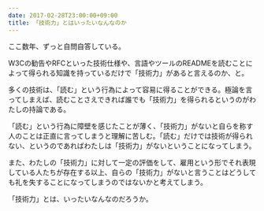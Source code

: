```yaml
---
date: 2017-02-28T23:00:00+09:00
title: 「技術力」とはいったいなんなのか
---
```


ここ数年、ずっと自問自答している。

W3Cの勧告やRFCといった技術仕様や、言語やツールのREADMEを読むことによって得られる知識を持っているだけで「技術力」があると言えるのか、と。

<!--more-->

多くの技術は、「読む」という行為によって容易に得ることができる。極論を言ってしまえば、読むことさえできれば誰でも「技術力」を得られるというのがわたしの持論である。

「読む」という行為に障壁を感じたことが薄く、「技術力」がないと自らを称す人のことは正直に言ってしまうと理解に苦しむ。「読む」だけでは技術が得られない、というのであればわたしは「技術力」がないということになってしまう。

また、わたしの「技術力」に対して一定の評価をして、雇用という形でそれ表現している人たちが存在する以上、自らの「技術力」がないと言うことはどうしても礼を失することになってしまうのではないかと考えてしまう。

「技術力」とは、いったいなんなのだろうか。
